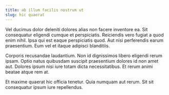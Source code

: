 ```yaml
---
title: ab illum facilis nostrum ut
slug: hic quaerat
---
```


Vel ducimus dolor deleniti dolores alias non facere inventore ea. Sit consequatur eligendi cumque et perspiciatis. Reiciendis vero fugiat a quod enim nihil. Ipsa qui est eaque perspiciatis quod. Aut nisi perferendis earum praesentium. Eum vel et itaque adipisci blanditiis.

Corporis recusandae laudantium. Non id dignissimos libero eligendi rerum ipsam. Optio natus quibusdam suscipit praesentium dolores id non amet aut. Dolores ipsum nisi iure totam dicta necessitatibus. Et rerum animi beatae atque rem at.

Et maxime quaerat hic officia tenetur. Quia numquam aut rerum. Sit sit consequatur ipsum iure repellendus.
